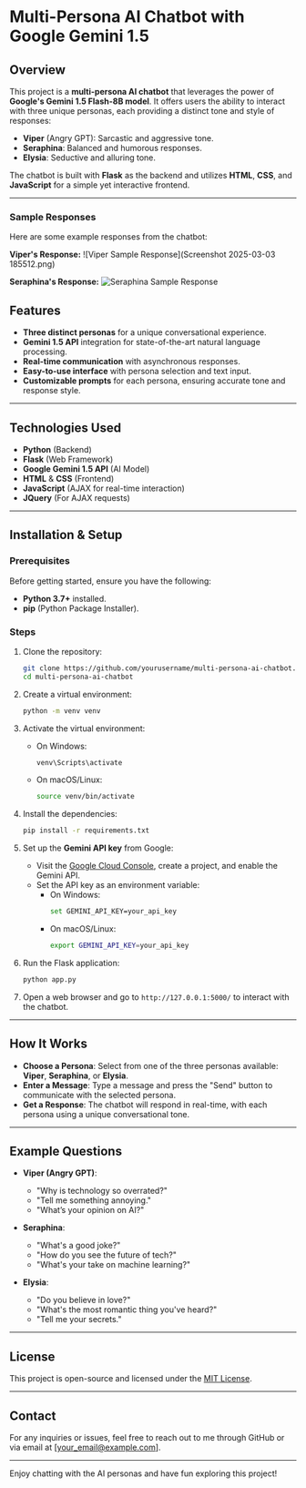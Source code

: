 # Multi-Persona AI Chatbot with Google Gemini 1.5

## Overview

This project is a **multi-persona AI chatbot** that leverages the power of **Google's Gemini 1.5 Flash-8B model**. It offers users the ability to interact with three unique personas, each providing a distinct tone and style of responses:

- **Viper** (Angry GPT): Sarcastic and aggressive tone.
- **Seraphina**: Balanced and humorous responses.
- **Elysia**: Seductive and alluring tone.

The chatbot is built with **Flask** as the backend and utilizes **HTML**, **CSS**, and **JavaScript** for a simple yet interactive frontend.

---
### Sample Responses
Here are some example responses from the chatbot:

**Viper's Response:**
![Viper Sample Response](Screenshot 2025-03-03 185512.png)

**Seraphina's Response:**
![Seraphina Sample Response](response2.png)

## Features

- **Three distinct personas** for a unique conversational experience.
- **Gemini 1.5 API** integration for state-of-the-art natural language processing.
- **Real-time communication** with asynchronous responses.
- **Easy-to-use interface** with persona selection and text input.
- **Customizable prompts** for each persona, ensuring accurate tone and response style.

---

## Technologies Used

- **Python** (Backend)
- **Flask** (Web Framework)
- **Google Gemini 1.5 API** (AI Model)
- **HTML** & **CSS** (Frontend)
- **JavaScript** (AJAX for real-time interaction)
- **JQuery** (For AJAX requests)

---

## Installation & Setup

### Prerequisites

Before getting started, ensure you have the following:

- **Python 3.7+** installed.
- **pip** (Python Package Installer).

### Steps

1. Clone the repository:
    ```bash
    git clone https://github.com/yourusername/multi-persona-ai-chatbot.git
    cd multi-persona-ai-chatbot
    ```

2. Create a virtual environment:
    ```bash
    python -m venv venv
    ```

3. Activate the virtual environment:
    - On Windows:
      ```bash
      venv\Scripts\activate
      ```
    - On macOS/Linux:
      ```bash
      source venv/bin/activate
      ```

4. Install the dependencies:
    ```bash
    pip install -r requirements.txt
    ```

5. Set up the **Gemini API key** from Google:
    - Visit the [Google Cloud Console](https://console.cloud.google.com/), create a project, and enable the Gemini API.
    - Set the API key as an environment variable:
      - On Windows:
        ```bash
        set GEMINI_API_KEY=your_api_key
        ```
      - On macOS/Linux:
        ```bash
        export GEMINI_API_KEY=your_api_key
        ```

6. Run the Flask application:
    ```bash
    python app.py
    ```

7. Open a web browser and go to `http://127.0.0.1:5000/` to interact with the chatbot.

---

## How It Works

- **Choose a Persona**: Select from one of the three personas available: **Viper**, **Seraphina**, or **Elysia**.
- **Enter a Message**: Type a message and press the "Send" button to communicate with the selected persona.
- **Get a Response**: The chatbot will respond in real-time, with each persona using a unique conversational tone.

---

## Example Questions

- **Viper (Angry GPT)**:
  - "Why is technology so overrated?"
  - "Tell me something annoying."
  - "What’s your opinion on AI?"

- **Seraphina**:
  - "What's a good joke?"
  - "How do you see the future of tech?"
  - "What's your take on machine learning?"

- **Elysia**:
  - "Do you believe in love?"
  - "What's the most romantic thing you've heard?"
  - "Tell me your secrets."

---

## License

This project is open-source and licensed under the [MIT License](LICENSE).

---

## Contact

For any inquiries or issues, feel free to reach out to me through GitHub or via email at [your_email@example.com].

---

Enjoy chatting with the AI personas and have fun exploring this project!

